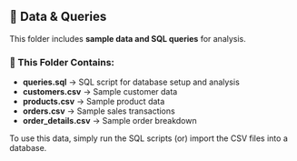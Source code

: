 ## 📂 Data & Queries
This folder includes **sample data and SQL queries** for analysis.

### 📁 This Folder Contains:
- **queries.sql** → SQL script for database setup and analysis
- **customers.csv** → Sample customer data
- **products.csv** → Sample product data
- **orders.csv** → Sample sales transactions
- **order_details.csv** → Sample order breakdown

To use this data, simply run the SQL scripts (or) import the CSV files into a database.
